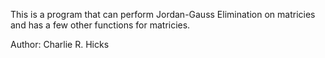 This is a program that can perform Jordan-Gauss Elimination on matricies and has a few other functions for matricies.

Author: Charlie R. Hicks
